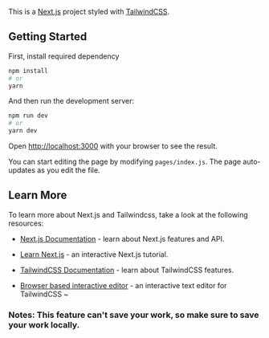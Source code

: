 This is a [Next.js](https://nextjs.org/) project styled with [TailwindCSS](https://tailwindcss.com/).

## Getting Started

First, install required dependency

```bash
npm install
# or 
yarn
```

And then run the development server:

```bash
npm run dev
# or
yarn dev
```

Open [http://localhost:3000](http://localhost:3000) with your browser to see the result.

You can start editing the page by modifying `pages/index.js`. The page auto-updates as you edit the file.

## Learn More

To learn more about Next.js and Tailwindcss, take a look at the following resources:

- [Next.js Documentation](https://nextjs.org/docs) - learn about Next.js features and API.
- [Learn Next.js](https://nextjs.org/learn) - an interactive Next.js tutorial.

- [TailwindCSS Documentation](https://tailwindcss.com/docs/) - learn about TailwindCSS features.
- [Browser based interactive editor](https://play.tailwindcss.com/) - an interactive text editor for TailwindCSS ~ 
### Notes: This feature can't save your work, so make sure to save your work locally.